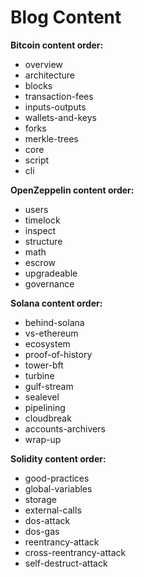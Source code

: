 # Blog Content

**Bitcoin content order:**
- overview
- architecture
- blocks
- transaction-fees
- inputs-outputs
- wallets-and-keys
- forks
- merkle-trees
- core
- script
- cli

**OpenZeppelin content order:**
- users
- timelock
- inspect
- structure
- math
- escrow
- upgradeable
- governance

**Solana content order:**
- behind-solana
- vs-ethereum
- ecosystem
- proof-of-history
- tower-bft
- turbine
- gulf-stream
- sealevel
- pipelining
- cloudbreak
- accounts-archivers
- wrap-up

**Solidity content order:**
- good-practices
- global-variables
- storage
- external-calls
- dos-attack
- dos-gas
- reentrancy-attack
- cross-reentrancy-attack
- self-destruct-attack

